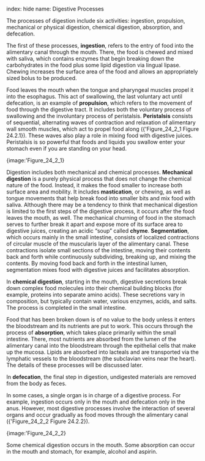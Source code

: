 index: hide
name: Digestive Processes

The processes of digestion include six activities: ingestion, propulsion, mechanical or physical digestion, chemical digestion, absorption, and defecation.

The first of these processes,  **ingestion**, refers to the entry of food into the alimentary canal through the mouth. There, the food is chewed and mixed with saliva, which contains enzymes that begin breaking down the carbohydrates in the food plus some lipid digestion via lingual lipase. Chewing increases the surface area of the food and allows an appropriately sized bolus to be produced.

Food leaves the mouth when the tongue and pharyngeal muscles propel it into the esophagus. This act of swallowing, the last voluntary act until defecation, is an example of  **propulsion**, which refers to the movement of food through the digestive tract. It includes both the voluntary process of swallowing and the involuntary process of peristalsis.  **Peristalsis** consists of sequential, alternating waves of contraction and relaxation of alimentary wall smooth muscles, which act to propel food along ({'Figure_24_2_1 Figure 24.2.1}). These waves also play a role in mixing food with digestive juices. Peristalsis is so powerful that foods and liquids you swallow enter your stomach even if you are standing on your head.


{image:'Figure_24_2_1}
        

Digestion includes both mechanical and chemical processes.  **Mechanical digestion** is a purely physical process that does not change the chemical nature of the food. Instead, it makes the food smaller to increase both surface area and mobility. It includes  **mastication**, or chewing, as well as tongue movements that help break food into smaller bits and mix food with saliva. Although there may be a tendency to think that mechanical digestion is limited to the first steps of the digestive process, it occurs after the food leaves the mouth, as well. The mechanical churning of food in the stomach serves to further break it apart and expose more of its surface area to digestive juices, creating an acidic “soup” called  **chyme**.  **Segmentation**, which occurs mainly in the small intestine, consists of localized contractions of circular muscle of the muscularis layer of the alimentary canal. These contractions isolate small sections of the intestine, moving their contents back and forth while continuously subdividing, breaking up, and mixing the contents. By moving food back and forth in the intestinal lumen, segmentation mixes food with digestive juices and facilitates absorption.

In  **chemical digestion**, starting in the mouth, digestive secretions break down complex food molecules into their chemical building blocks (for example, proteins into separate amino acids). These secretions vary in composition, but typically contain water, various enzymes, acids, and salts. The process is completed in the small intestine.

Food that has been broken down is of no value to the body unless it enters the bloodstream and its nutrients are put to work. This occurs through the process of  **absorption**, which takes place primarily within the small intestine. There, most nutrients are absorbed from the lumen of the alimentary canal into the bloodstream through the epithelial cells that make up the mucosa. Lipids are absorbed into lacteals and are transported via the lymphatic vessels to the bloodstream (the subclavian veins near the heart). The details of these processes will be discussed later.

In  **defecation**, the final step in digestion, undigested materials are removed from the body as feces.

In some cases, a single organ is in charge of a digestive process. For example, ingestion occurs only in the mouth and defecation only in the anus. However, most digestive processes involve the interaction of several organs and occur gradually as food moves through the alimentary canal ({'Figure_24_2_2 Figure 24.2.2}).


{image:'Figure_24_2_2}
        

Some chemical digestion occurs in the mouth. Some absorption can occur in the mouth and stomach, for example, alcohol and aspirin.
